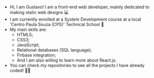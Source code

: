 - Hi, I am Gustavo! I am a front-end web developer, mainly dedicated to making static web designs 💻
- I am currently enrolled at a System Development course at a local 'Centro Paula Souza (CPS)' Technical School 🏫
- My main skills are:
  - HTML5;
  - CSS3;
  - JavaScript;
  - Relational databases (SQL language);
  - Firbase integration;
  - And I am also willing to learn more about React.js.
- You can check my repositories to see all the projects I have already coded! 👨‍💻
